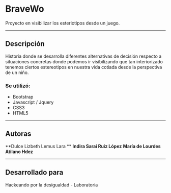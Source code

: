 # BraveWo

Proyecto en visibilizar los esteriotipos desde un juego.

---
## Descripción
Historia donde se desarrolla diferentes alternativas de decisión respecto a situaciones concretas donde podemos ir visibilizando que tan interiorizado tenemos ciertos estereotipos en nuestra vida cotiada desde la perspectiva de un niño.

### Se utilizó:
* Bootstrap
* Javascript / Jquery
* CSS3
* HTML5

---
## Autoras
**Dulce Lizbeth Lemus Lara **
**Indira Sarai Ruiz López**
**María de Lourdes Atilano Hdez**

---
## Desarrollado para 
Hackeando por la desigualdad - Laboratoria
